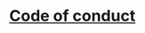 # [Code of conduct](https://baloise.github.io/open-source/docs/md/guides/governance.html#code-of-conduct)